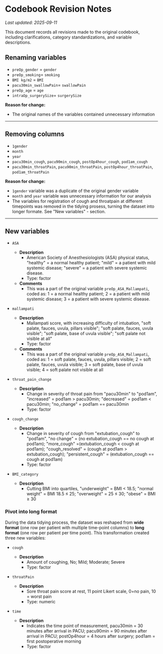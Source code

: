 # Codebook Revision Notes  

_Last updated: 2025-09-11_  
  
This document records all revisions made to the original codebook, including clarifications, category standardizations, and variable descriptions.

## Renaming variables  
* `preOp_gender` = `gender`  
* `preOp_smoking`= `smoking`  
* `BMI kg/m2` = `BMI`  
* `pacu30min_swallowPain`= `swallowPain`  
* `preOp_age` = `age`
* `intraOp_surgerySize`= `surgerySize`
    
**Reason for change:**  
- The original names of the variables contained unnecessary information 

---

## Removing columns  
* `1gender` 
* `month`
* `year`
* `pacu30min_cough`, `pacu90min_cough`, `postOp4hour_cough`, `pod1am_cough`
* `pacu30min_throatPain`, `pacu90min_throatPain`, `postOp4hour_throatPain`, `pod1am_throatPain`

  
**Reason for change:**    
- `1gender` variable was a duplicate of the original gender variable
- `month` and `year` variable was unnecessary information for our analysis
-  The variables for registration of cough and throatpain at different timepoints was removed in the tidying prosess, turning the dataset into longer formate. See "New variables" - section.     

---

## New variables   
* `ASA`
  + **Description**  
    - American Society of Anesthesiologists (ASA) physical status, "healthy" = a normal healthy patient; "mild" = a patient with mild systemic disease; "severe" = a patient with severe systemic disease.
    - Type: factor
  + **Comments**
    - This was a part of the original variable `preOp_ASA_Mallampati`, coded as: 1 = a normal healthy patient; 2 = a patient with mild systemic disease; 3 = a patient with severe systemic disease.
      
* `mallampati`
  + **Description**    
    - Mallampati score, with increasing difficulty of intubation, "soft palate, fauces, uvula, pillars visible"; "soft palate, fauces, uvula visible"; "soft palate, base of uvula visible"; "soft palate not visible at all"  
    - Type: factor   
  + **Comments**
    - This was a part of the original variable `preOp_ASA_Mallampati`, coded as: 1 = soft palate, fauces, uvula, pillars visible; 2 = soft palate, fauces, uvula visible; 3 = soft palate, base of uvula visible; 4 = soft palate not visible at all
  
* `throat_pain_change`
  + **Description**    
    - Change in severity of throat pain from "pacu30min" to "pod1am", "increased" = pod1am > pacu30min; "decreased" = pod1am < pacu30min; "no_change" =  pod1am == pacu30min
    - Type: factor   
  
 * `cough_change`  
   + **Description**        
     - Change in severity of cough from "extubation_cough" to "pod1am", "no change" = (no extubation_cough  == no cough at pod1am); "more_cough" =(extubation_cough < cough at pod1am);  "cough_resolved" = (cough at pod1am > extubation_cough); "persistent_cough" = (extubation_cough  == cough at pod1am)  
     - Type: factor  

* `BMI_category`  
   + **Description**  
       -  Cutting BMI into quartiles, "underweight" = BMI < 18.5; "normal weight" = BMI 18.5 ≤ 25; "overweight" = 25 ≤ 30; "obese" = BMI ≥ 30 
    
### Pivot into long format
During the data tidying process, the dataset was reshaped from **wide format** (one row per patient with multiple time-point columns) to **long format** (one row per patient per time point). This transformation created three new variables:     

* `cough`
  + **Description**    
    - Amount of coughing, No; Mild; Moderate; Severe  
    - Type: factor
      
* `throatPain`
  + **Description**      
    - Sore throat pain score at rest, 11 point Likert scale, 0=no pain, 10 = worst pain   
    - Type: numeric  
  
* `time`  
  + **Description**      
    - Indicates the time point of measurement, pacu30min = 30 minutes after arrival in PACU; pacu90min = 90 minutes after arrival in PACU; postOp4hour = 4 hours after surgery; pod1am = first postoperative morning  
    - Type: factor  
  
